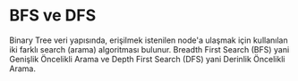 # BFS ve DFS

Binary Tree veri yapısında, erişilmek istenilen node'a ulaşmak için kullanılan iki farklı search (arama) algoritması bulunur.
Breadth First Search (BFS) yani Genişlik Öncelikli Arama ve Depth First Search (DFS) yani Derinlik Öncelikli Arama.
